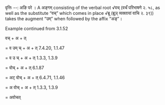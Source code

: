

वृत्तिः --: अङि परे । A अङ्गम् consisting of the verbal root √वच् (वचँ परिभाषणे २. ५८, as well as the substitute “वच्” which comes in place √ब्रू (ब्रूञ् व्यक्तायां वाचि २. ३९)) takes the augment “उम्” when followed by the affix “अङ्”।


Example continued from 3.1.52


वच् + अ + त्

= व उम् च् + अ + त् 7.4.20, 1.1.47

= व उ च् + अ + त् 1.3.3, 1.3.9

= वोच् + अ + त् 6.1.87

= अट् वोच् + अ + त् 6.4.71, 1.1.46

= अ वोच् + अ + त् 1.3.3, 1.3.9

= अवोचत्

